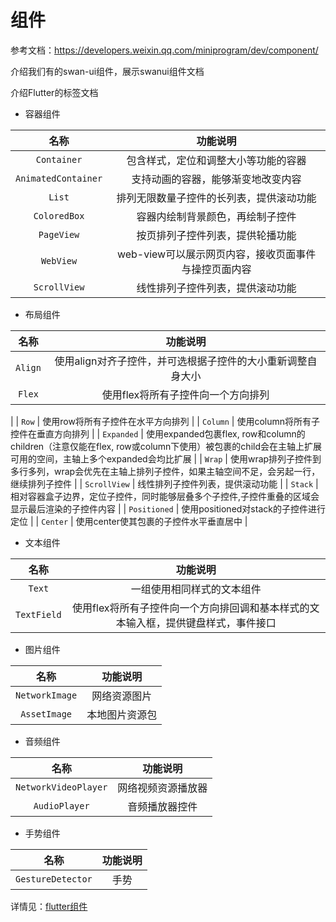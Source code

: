 # 组件

参考文档：https://developers.weixin.qq.com/miniprogram/dev/component/

介绍我们有的swan-ui组件，展示swanui组件文档

介绍Flutter的标签文档

* 容器组件

| 名称 | 功能说明 |
| :---: | :-----------: |
| `Container` | 包含样式，定位和调整大小等功能的容器|
| `AnimatedContainer` | 支持动画的容器，能够渐变地改变内容 |
| `List` | 排列无限数量子控件的长列表，提供滚动功能 |
| `ColoredBox` | 容器内绘制背景颜色，再绘制子控件 |
| `PageView` | 按页排列子控件列表，提供轮播功能 |
| `WebView` | web-view可以展示网页内容，接收页面事件与操控页面内容 |
| `ScrollView` | 线性排列子控件列表，提供滚动功能 |

* 布局组件

| 名称 | 功能说明 |
| :---: | :-----------: |
| `Align` | 使用align对齐子控件，并可选根据子控件的大小重新调整自身大小 |
| `Flex` | 使用flex将所有子控件向一个方向排列
 |
| `Row` | 使用row将所有子控件在水平方向排列
 |
| `Column` | 使用column将所有子控件在垂直方向排列
 |
| `Expanded` | 使用expanded包裹flex, row和column的children（注意仅能在flex, row或column下使用）被包裹的child会在主轴上扩展可用的空间，主轴上多个expanded会均比扩展 |
| `Wrap` | 使用wrap排列子控件到多行多列，wrap会优先在主轴上排列子控件，如果主轴空间不足，会另起一行，继续排列子控件 |
| `ScrollView` | 线性排列子控件列表，提供滚动功能 |
| `Stack` | 相对容器盒子边界，定位子控件，同时能够层叠多个子控件,子控件重叠的区域会显示最后渲染的子控件内容
 |
| `Positioned` | 使用positioned对stack的子控件进行定位 |
| `Center` | 使用center使其包裹的子控件水平垂直居中 |

* 文本组件

| 名称 | 功能说明 |
| :---: | :-----------: |
| `Text` | 一组使用相同样式的文本组件 |
| `TextField` | 使用flex将所有子控件向一个方向排回调和基本样式的文本输入框，提供键盘样式，事件接口|

* 图片组件

| 名称 | 功能说明 |
| :---: | :-----------: |
| `NetworkImage` | 网络资源图片 |
| `AssetImage` | 本地图片资源包|

* 音频组件

| 名称 | 功能说明 |
| :---: | :-----------: |
| `NetworkVideoPlayer` | 网络视频资源播放器 |
| `AudioPlayer` | 音频播放器控件 |

* 手势组件

| 名称 | 功能说明 |
| :---: | :---: |
| `GestureDetector` | 手势 |

详情见：[flutter组件](http://10.24.7.83:8080/docs/)